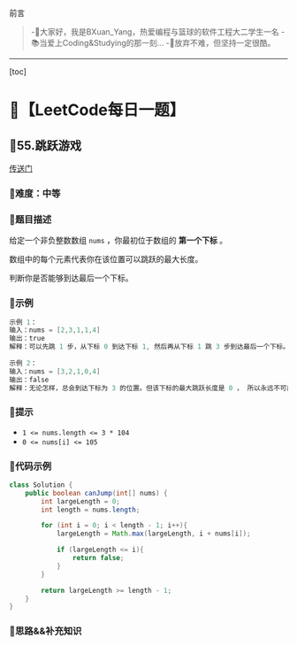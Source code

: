 前言
> -🏀大家好，我是BXuan_Yang，热爱编程与篮球的软件工程大二学生一名
> -📚当爱上Coding&Studying的那一刻...
> -🏃‍放弃不难，但坚持一定很酷。
---

[toc]

# 🍔【LeetCode每日一题】

##  🍟55.跳跃游戏

[传送门](https://leetcode.cn/problems/jump-game/)

### 🍕难度：中等

### 🌭题目描述

给定一个非负整数数组 `nums` ，你最初位于数组的 **第一个下标** 。

数组中的每个元素代表你在该位置可以跳跃的最大长度。

判断你是否能够到达最后一个下标。


### 🍿示例 

```java
示例 1：
输入：nums = [2,3,1,1,4]
输出：true
解释：可以先跳 1 步，从下标 0 到达下标 1, 然后再从下标 1 跳 3 步到达最后一个下标。
    
示例 2：
输入：nums = [3,2,1,0,4]
输出：false
解释：无论怎样，总会到达下标为 3 的位置。但该下标的最大跳跃长度是 0 ， 所以永远不可能到达最后一个下标。
```

### 🥓提示

- `1 <= nums.length <= 3 * 104`
- `0 <= nums[i] <= 105`

### 🧇代码示例

```java
class Solution {
    public boolean canJump(int[] nums) {
        int largeLength = 0;
        int length = nums.length;

        for (int i = 0; i < length - 1; i++){
            largeLength = Math.max(largeLength, i + nums[i]);

            if (largeLength <= i){
                return false;
            }
        }

        return largeLength >= length - 1;
    }
}
```
### 🧀思路&&补充知识